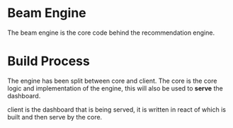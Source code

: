 # Beam Engine

The beam engine is the core code behind the recommendation engine.

# Build Process

The engine has been split between core and client. 
The core is the core logic and implementation of the engine, this will also be
used to **serve** the dashboard. 

client is the dashboard that is being served, it is written in react of which 
is built and then serve by the core.

